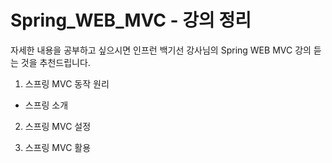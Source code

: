 # Spring_WEB_MVC - 강의 정리

자세한 내용을 공부하고 싶으시면 
인프런 백기선 강사님의 Spring WEB MVC 강의 듣는 것을 추천드립니다.

1. 스프링 MVC 동작 원리
- 스프링 소개

2. 스프링 MVC 설정


3. 스프링 MVC 활용
